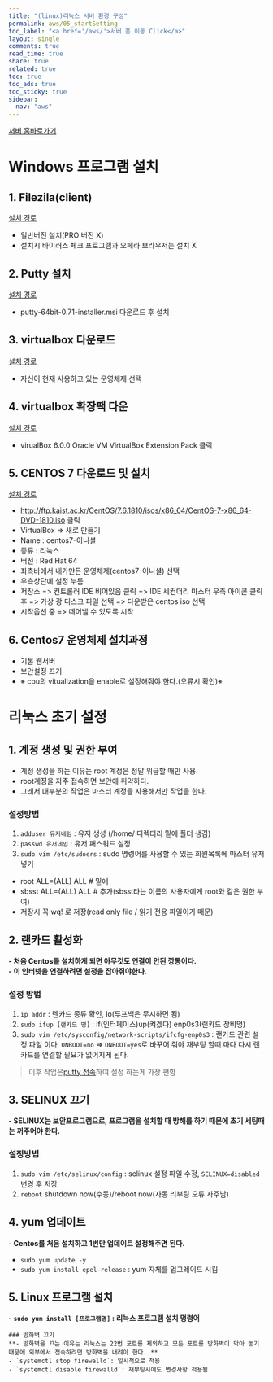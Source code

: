 ```yaml
---
title: "(linux)리눅스 서버 환경 구성"
permalink: aws/05_startSetting
toc_label: "<a href='/aws/'>서버 홈 이동 Click</a>"
layout: single
comments: true
read_time: true
share: true
related: true
toc: true
toc_ads: true
toc_sticky: true
sidebar:
  nav: "aws"
---
```

[서버 홈바로가기](../aws)

# Windows 프로그램 설치
## 1. Filezila(client)
[설치 경로](https://filezilla-project.org/download.php?type=client)
- 일반버전 설치(PRO 버전 X)
- 설치시 바이러스 체크 프로그램과 오페라 브라우저는 설치 X

## 2. Putty 설치
[설치 경로](https://www.chiark.greenend.org.uk/~sgtatham/putty/latest.html)
- putty-64bit-0.71-installer.msi 다운로드 후 설치

## 3. virtualbox 다운로드
[설치 경로](https://www.virtualbox.org/wiki/Downloads)
- 자신이 현재 사용하고 있는 운영체제 선택

## 4. virtualbox 확장팩 다운
[설치 경로](https://www.virtualbox.org/wiki/Downloads)
- virualBox 6.0.0 Oracle VM VirtualBox Extension Pack 클릭

## 5. CENTOS 7 다운로드 및 설치
[설치 경로](http://mirrors.oit.uci.edu/centos/7.6.1810/isos/x86_64/)
- http://ftp.kaist.ac.kr/CentOS/7.6.1810/isos/x86_64/CentOS-7-x86_64-DVD-1810.iso 클릭
- VirtualBox => 새로 만들기
- Name : centos7-이니셜
- 종류 : 리눅스
- 버전 : Red Hat 64
- 좌측바에서 내가만든 운영체제(centos7-이니셜) 선택
- 우측상단에 설정 누름
- 저장소 => 컨트롤러 IDE 비어있음 클릭 => IDE 세컨더리 마스터 우측 아이콘 클릭 후 => 가상 광 디스크 파일 선택 => 다운받은 centos iso 선택
- 시작옵션 중 => 떼어낼 수 있도록 시작

## 6. Centos7 운영체제 설치과정
- 기본 웹서버
- 보안설정 끄기
- ※ cpu의 vitualization을 enable로 설정해줘야 한다.(오류시 확인)※


# 리눅스 초기 설정
## 1. 계정 생성 및 권한 부여
- 계정 생성을 하는 이유는 root 계정은 정말 위급할 때만 사용.
- root계정을 자주 접속하면 보안에 취약하다.
- 그래서 대부분의 작업은 마스터 계정을 사용해서만 작업을 한다.

### 설정방법
1. `adduser 유저네임` : 유저 생성 (/home/ 디렉터리 밑에 폴더 생김)
2. `passwd 유저네임` : 유저 패스워드 설정
3. `sudo vim /etc/sudoers` : sudo 명령어를 사용할 수 있는 회원목록에 마스터 유저 넣기
  * root ALL=(ALL) ALL # 밑에
  * sbsst ALL=(ALL) ALL # 추가(sbsst라는 이름의 사용자에게 root와 같은 권한 부여)
  * 저장시 꼭 wq! 로 저장(read only file / 읽기 전용 파일이기 때문)

## 2. 랜카드 활성화
**- 처음 Centos를 설치하게 되면 아무것도 연결이 안된 깡통이다.**    
**- 이 인터넷을 연결하려면 설정을 잡아줘야한다.**   
### 설정 방법
1. `ip addr` : 렌카드 종류 확인, lo(루프백은 무시하면 됨)
2. `sudo ifup [랜카드 명]` : if(인터페이스)up(켜겠다) enp0s3(랜카드 장비명)
3. `sudo vim /etc/sysconfig/network-scripts/ifcfg-enp0s3` : 랜카드 관련 설정 파일 이다, `ONBOOT=no` => `ONBOOT=yes`로 바꾸어 줘야 재부팅 할때 마다 다시 랜카드를 연결할 필요가 없어지게 된다.

> 이후 작업은[putty 접속](/aws/07_putty)하여 설정 하는게 가장 편함

## 3. SELINUX 끄기
**- SELINUX는 보안프로그램으로, 프로그램을 설치할 때 방해를 하기 때문에 초기 세팅때는 꺼주어야 한다.**

### 설정방법
1. `sudo vim /etc/selinux/config` : selinux 설정 파일 수정, `SELINUX=disabled` 변경 후 저장
3. `reboot`
shutdown now(수동)/reboot now(자동 리부팅 오류 자주남)

## 4. yum 업데이트
**- Centos를 처음 설치하고 1번만 업데이트 설정해주면 된다.**   
- `sudo yum update -y`
- `sudo yum install epel-release` : yum 자체를 업그레이드 시킴

## 5. Linux 프로그램 설치
**- `sudo yum install [프로그램명]` : 리눅스 프로그램 설치 명령어**   


```
### 방화벽 끄기
**- 방화벽을 끄는 이유는 리눅스는 22번 포트를 제외하고 모든 포트를 방화벽이 막아 놓기 때문에 외부에서 접속하려면 방화벽을 내려야 한다..**
- `systemctl stop firewalld`: 일시적으로 적용
- `systemctl disable firewalld`: 재부팅시에도 변경사항 적용됨
```